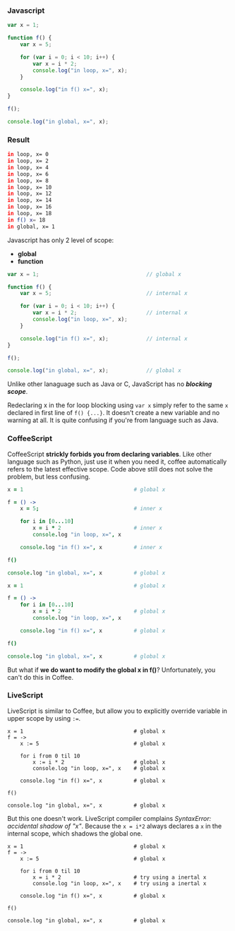 ### Javascript

```javascript
var x = 1;

function f() {
    var x = 5;

    for (var i = 0; i < 10; i++) {
        var x = i * 2;
        console.log("in loop, x=", x);
    }

    console.log("in f() x=", x);
}

f();

console.log("in global, x=", x);
```

### Result
```sh
in loop, x= 0
in loop, x= 2
in loop, x= 4
in loop, x= 6
in loop, x= 8
in loop, x= 10
in loop, x= 12
in loop, x= 14
in loop, x= 16
in loop, x= 18
in f() x= 18
in global, x= 1
```

Javascript has only 2 level of scope:
- **global**
- **function**

```javascript
var x = 1;                                  // global x

function f() {
    var x = 5;                              // internal x

    for (var i = 0; i < 10; i++) {
        var x = i * 2;                      // internal x
        console.log("in loop, x=", x);
    }

    console.log("in f() x=", x);            // internal x
}

f();

console.log("in global, x=", x);            // global x
```

Unlike other lanaguage such as Java or C, JavaScript has no ***blocking scope***.

Redeclaring x in the for loop blocking using `var x` simply refer to the same `x` declared in first line of `f() {...}`. It doesn't create a new variable and no warning at all. It is quite confusing if you're from language such as Java.

### CoffeeScript

CoffeeScript **strickly forbids you from declaring variables**. Like other language such as Python, just use it when you need it, coffee automatically refers to the latest effective scope. Code above still does not solve the problem, but less confusing.

```coffeescript
x = 1                                   # global x

f = () ->
    x = 5;                              # inner x

    for i in [0...10]
        x = i * 2                       # inner x
        console.log "in loop, x=", x

    console.log "in f() x=", x          # inner x

f()

console.log "in global, x=", x          # global x
```

```coffeescript
x = 1                                   # global x

f = () ->
    for i in [0...10]
        x = i * 2                       # global x
        console.log "in loop, x=", x

    console.log "in f() x=", x          # global x

f()

console.log "in global, x=", x          # global x
```

But what if **we do want to modify the global x in f()**? Unfortunately, you can't do this in Coffee.

### LiveScript
LiveScript is similar to Coffee, but allow you to explicitly override variable in upper scope by using `:=`.

```livescript
x = 1                                   # global x
f = ->
    x := 5                              # global x

    for i from 0 til 10
        x := i * 2                      # global x
        console.log "in loop, x=", x    # global x

    console.log "in f() x=", x          # global x

f()

console.log "in global, x=", x          # global x
```

But this one doesn't work. LiveScript compiler complains *SyntaxError: accidental shadow of "x"*. Because the `x = i*2` always declares a `x` in the internal scope, which shadows the global one.

```livescript
x = 1                                   # global x
f = ->
    x := 5                              # global x

    for i from 0 til 10
        x = i * 2                       # try using a inertal x
        console.log "in loop, x=", x    # try using a inertal x

    console.log "in f() x=", x          # global x

f()

console.log "in global, x=", x          # global x
```
